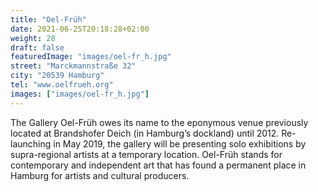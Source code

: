 ```yaml
---
title: "Oel-Früh"
date: 2021-06-25T20:18:28+02:00
weight: 28
draft: false
featuredImage: "images/oel-fr_h.jpg"
street: "Marckmannstraße 32"
city: "20539 Hamburg"
tel: "www.oelfrueh.org"
images: ["images/oel-fr_h.jpg"]
---
```


The Gallery Oel-Früh owes its name to the eponymous venue previously
located at Brandshofer Deich (in Hamburg’s dockland) until 2012.
Re-launching in May 2019, the gallery will be presenting solo exhibitions
by supra-regional artists at a temporary location. Oel-Früh stands for
contemporary and independent art that has found a permanent place in
Hamburg for artists and cultural producers.

